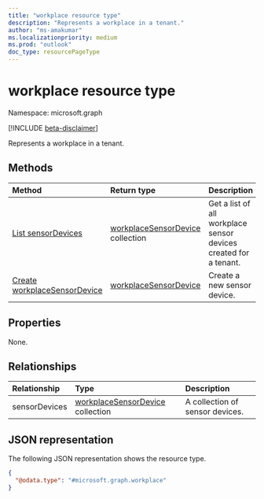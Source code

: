 ```yaml
---
title: "workplace resource type"
description: "Represents a workplace in a tenant."
author: "ms-amakumar"
ms.localizationpriority: medium
ms.prod: "outlook"
doc_type: resourcePageType
---
```


# workplace resource type

Namespace: microsoft.graph

[!INCLUDE [beta-disclaimer](../../includes/beta-disclaimer.md)]

Represents a workplace in a tenant.

## Methods

|Method|Return type|Description|
|:---|:---|:---|
|[List sensorDevices](../api/workplace-list-sensordevices.md)|[workplaceSensorDevice](../resources/workplacesensordevice.md) collection|Get a list of all workplace sensor devices created for a tenant.|
|[Create workplaceSensorDevice](../api/workplace-post-sensordevices.md)|[workplaceSensorDevice](../resources/workplacesensordevice.md)|Create a new sensor device.|

## Properties

None.

## Relationships

|Relationship|Type|Description|
|:---|:---|:---|
|sensorDevices|[workplaceSensorDevice](../resources/workplacesensordevice.md) collection|A collection of sensor devices.|

## JSON representation

The following JSON representation shows the resource type.

<!-- {
  "blockType": "resource",
  "keyProperty": "id",
  "@odata.type": "microsoft.graph.workplace",
  "openType": false
}
-->
``` json
{
  "@odata.type": "#microsoft.graph.workplace"
}
